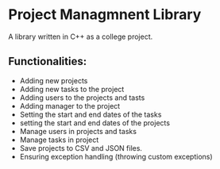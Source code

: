 # Project Managmnent Library
A library written in C++ as a college project. 

## Functionalities:
- Adding new projects
- Adding new tasks to the project
- Adding users to the projects and tasts
- Adding manager to the project
- Setting the start and end dates of the tasks
- setting the start and end dates of the projects
- Manage users in projects and tasks
- Manage tasks in project
- Save projects to CSV and JSON files.
- Ensuring exception handling (throwing custom exceptions)



